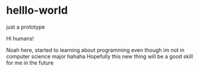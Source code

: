 # helllo-world
just a prototype


Hi humans!

Noah here, started to learning about programming even though im not in computer science major hahaha
Hopefully this new thing will be a good skill for me in the future
